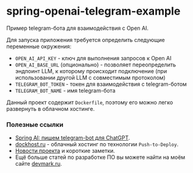 # spring-openai-telegram-example
Пример telegram-бота для взаимодействия с Open AI.

Для запуска приложения требуется определить следующие переменные окружения:
- `OPEN_AI_API_KEY` - ключ для выполнения запросов к Open AI
- `OPEN_AI_BASE_URL` (опционально) - позволяет переопределить эндпоинт LLM, к которому происходит подключение (при использовании другой LLM с совместимым протоколом)
- `TELEGRAM_BOT_TOKEN` - токен для взаимодействия с telegram-ботом
- `TELEGRAM_BOT_NAME` - имя telegram-бота

Данный проект содержит `Dockerfile`, поэтому его можно легко развернуть в облачном хостинге.

### Полезные ссылки
* [Spring AI: пишем telegram-bot для ChatGPT](https://devmark.ru/article/spring-openai-telegram).
* [dockhost.ru](https://dockhost.ru/?utm_source=devmark&utm_medium=cpa&utm_campaign=devmark&p=z8i9gexg) - облачный хостинг по технологии `Push-to-Deploy`.
* [Новости проекта](https://t.me/+RjrPWNUEwf8wZTMy) и короткие заметки.
* Ещё больше статей по разработке ПО вы можете найти на моём сайте [devmark.ru](https://devmark.ru/).
